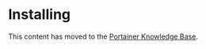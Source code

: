 # Installing


This content has moved to the [Portainer Knowledge Base](https://portal.portainer.io/knowledge/installing).

